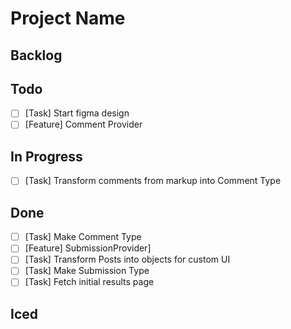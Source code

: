# Project Name
## Backlog
## Todo
- [ ] [Task] Start figma design
- [ ] [Feature] Comment Provider
## In Progress
- [ ] [Task] Transform comments from markup into Comment Type
## Done
- [ ] [Task] Make Comment Type
- [ ] [Feature] SubmissionProvider]
- [ ] [Task] Transform Posts into objects for custom UI
- [ ] [Task] Make Submission Type
- [ ] [Task] Fetch initial results page
## Iced
